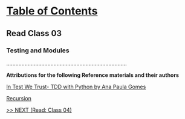 
# [Table of Contents](https://wondwosentsige.github.io/code-401-reading-notes/Home)

## Read Class 03

### Testing and Modules













































...............................................................................

__Attributions for the following Reference materials and their authors__

[In Test We Trust- TDD with Python by Ana Paula Gomes](https://code.likeagirl.io/in-tests-we-trust-tdd-with-python-af69f47e6932)


[Recursion](https://www.geeksforgeeks.org/recursion/)



[>> NEXT (Read: Class 04)](https://wondwosentsige.github.io/code-401-reading-note/class-04)